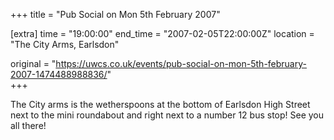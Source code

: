 +++
title = "Pub Social on Mon 5th February 2007"

[extra]
time = "19:00:00"
end_time = "2007-02-05T22:00:00Z"
location = "The City Arms, Earlsdon"

original = "https://uwcs.co.uk/events/pub-social-on-mon-5th-february-2007-1474488988836/"    
+++

The City arms is the wetherspoons at the bottom of Earlsdon High Street next to the mini roundabout and right next to a number 12 bus stop\! See you all there\!

